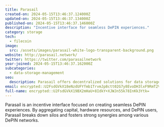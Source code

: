 ```yaml
---
title: Parasail
created-on: 2024-05-15T13:46:37.124000Z
updated-on: 2024-05-15T13:46:37.134000Z
published-on: 2024-05-15T13:46:37.146000Z
description: "Incentive interface for seamless DePIN experiences."
category: storage
tech:
  - filecoin
image:
  src: /assets/images/parasail-white-logo-transparent-background.png
website: http://parasail.network/
twitter: https://twitter.com/parasailnetwork
year-joined: 2024-05-15T13:46:37.162000Z
subcategories:
  - data-storage-management
seo:
  description: Parasail offers decentralized solutions for data storage and management.
email: encrypted::U2FsdGVkX18eNzdUFYfmb1TrvmJp8ctt02G7y8EvoDH3lxF9RmT2VBkak4VpQSp5
full-name: encrypted::U2FsdGVkX19BX2mHaU+8IdkY+XJWJn55k78InKk3Ytk=
---
```


Parasail is an incentive interface focused on creating seamless DePIN experiences. By aggregating capital, hardware resources, and DePIN users, Parasail breaks down silos and fosters strong synergies among various DePIN networks.
